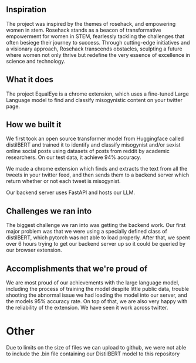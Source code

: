 ## Inspiration
The project was inspired by the themes of rosehack, and empowering women in stem. 
Rosehack stands as a beacon of transformative empowerment for women in STEM, fearlessly tackling the challenges that often besiege their journey to success. 
Through cutting-edge initiatives and a visionary approach, Rosehack transcends obstacles, sculpting a future where women not only thrive but redefine the very essence of excellence in science and technology. 

## What it does
The project EqualEye is a chrome extension, which uses a fine-tuned Large Language model to find and classify misogynistic content on your twitter page.

## How we built it
We first took an open source transformer model from Huggingface called distilBERT and trained it to identify and classify misogynist and/or sexist online social posts using datasets of posts from reddit by academic researchers. On our test data, it achieve 94% accuracy.

We made a chrome extension which finds and extracts the text from all the tweets in your twitter feed, and then sends them to a backend server which return whether or not each tweet is misogynist. 

Our backend server uses FastAPI and hosts our LLM.


## Challenges we ran into
The biggest challenge we ran into was getting the backend work. Our first major problem was that we were using a specially defined class of distilBERT, which pytorch was not able to load properly. After that, we spent over 6 hours trying to get our backend server up so it could be queried by our browser extension. 

## Accomplishments that we're proud of
We are most proud of our achievements with the large language model, including the process of training the model despite little public data, trouble shooting the abnormal issue we had loading the model into our server, and the models 95% accuracy rate.
On top of that, we are also very happy with the reliability of the extension. We have seen it work across twitter.


# Other
Due to limits on the size of files we can upload to github, we were not able to include the .bin file containing our DistilBERT model to this repository



